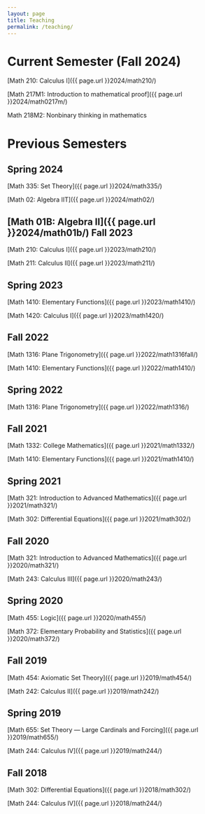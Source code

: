 ```yaml
---
layout: page
title: Teaching
permalink: /teaching/
---
```


Current Semester (Fall 2024)
=======

[Math 210: Calculus I]({{ page.url }}2024/math210/)

[Math 217M1: Introduction to mathematical proof]({{ page.url }}2024/math0217m/)

Math 218M2: Nonbinary thinking in mathematics

Previous Semesters 
==================

Spring 2024
-----------

[Math 335: Set Theory]({{ page.url }}2024/math335/)

[Math 02: Algebra IIT]({{ page.url }}2024/math02/)

[Math 01B: Algebra II]({{ page.url }}2024/math01b/)
Fall 2023
---------

[Math 210: Calculus I]({{ page.url }}2023/math210/)

[Math 211: Calculus II]({{ page.url }}2023/math211/)


Spring 2023
-----------

[Math 1410: Elementary Functions]({{ page.url }}2023/math1410/)

[Math 1420: Calculus I]({{ page.url }}2023/math1420/)


Fall 2022
---------

[Math 1316: Plane Trigonometry]({{ page.url }}2022/math1316fall/)

[Math 1410: Elementary Functions]({{ page.url }}2022/math1410/)


Spring 2022
-----------

[Math 1316: Plane Trigonometry]({{ page.url }}2022/math1316/)


Fall 2021
---------

[Math 1332: College Mathematics]({{ page.url }}2021/math1332/)

[Math 1410: Elementary Functions]({{ page.url }}2021/math1410/)


Spring 2021
-----------

[Math 321: Introduction to Advanced Mathematics]({{ page.url }}2021/math321/)

[Math 302: Differential Equations]({{ page.url }}2021/math302/)


Fall 2020
---------

[Math 321: Introduction to Advanced Mathematics]({{ page.url }}2020/math321/)

[Math 243: Calculus III]({{ page.url }}2020/math243/)


Spring 2020
-----------

[Math 455: Logic]({{ page.url }}2020/math455/)

[Math 372: Elementary Probability and Statistics]({{ page.url }}2020/math372/)


Fall 2019
---------

[Math 454: Axiomatic Set Theory]({{ page.url }}2019/math454/)

[Math 242: Calculus II]({{ page.url }}2019/math242/)


Spring 2019
-----------

[Math 655: Set Theory — Large Cardinals and Forcing]({{ page.url }}2019/math655/)

[Math 244: Calculus IV]({{ page.url }}2019/math244/)

Fall 2018
---------

[Math 302: Differential Equations]({{ page.url }}2018/math302/)

[Math 244: Calculus IV]({{ page.url }}2018/math244/)

